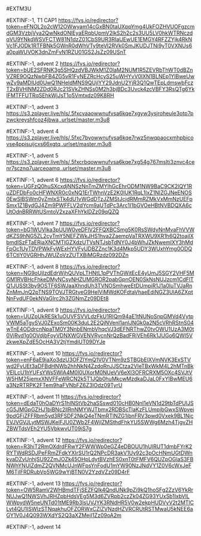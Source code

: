 #EXTM3U

#EXTINF:-1, T1 CAP1
https://fvs.io/redirector?token=eFNOL2o2cW12OWwyam14cGxBN0taUXppYmg4UkFOZHVUOFgzcmdGM3VzbjVya2QwNkdONlEyaERqbUpmV2lkS2h2c2s3UU5LV0hkWTRNczdqVU9YNkdWSVFCTW81N1dzZ01CbS9UR3RIaUEwUE1EMGY4RFZZYjk4RkNVc1FJODk1RTFBNk5GWnR0dWhVTy9teVI2RVk0SmJKUDJTNi9yT0VXNUs6a0paWUVOK3dnZmFvN1RZU01GS2JsZz09USnT


#EXTINF:-1, advent 2
https://fvs.io/redirector?token=bUE2SFRNK3g5SHQzdVBJWkM1Z0laM2NUM1R5ZEVRbThWT0dBZnVZRE9OQzNwbFB4ZG5vR1FyNEZRcHcyS25uWHYvV0lXN1BLNEp1YlBweUwwZy9aMDlUd0UwQ1NHeldMNS9QUjlYY29JdnU2YjR3Q1QwTEpLdmswbFczT2xBVHlNM2ZDd0RJc21SVkZHNSs0M2h3bjBDc3Uvck4zcVBFY3RsQTg6YklFMTFFUTRqSEhkWjJsT1o5Vmtxdz09K8RH


#EXTINF:-1, advent 3
https://s3.zplayer.live/hls/,5fxcvaaowwnufvsa6kqe7xgyw3ysjroheule3otp7pzwckreyshfcoz4jbwa,.urlset/master.m3u8


#EXTINF:-1, advent 4
https://s3.zplayer.live/hls/,5fxc7byowwnufvsa6kqe7rwz5nwqpaocxmhpbicovse4ppisuijcxs66xgtq,.urlset/master.m3u8


#EXTINF:-1, advent 5
https://s3.zplayer.live/hls/,5fxcrbqowwnufvsa6kqe7xg54g767mslti3znvc4cenr7scznq7uarceoamq,.urlset/master.m3u8


#EXTINF:-1, advent 6
https://fvs.io/redirector?token=UGFzQ0huSXcxdjNNSzNnTmZMYlhGcEhrODM1NW9BaC9CK2lQY1RuZDFDbFo0cHFWNXR0c0xNQ1ErTWhnVzE2K0lUK1RqL1lxZ1NIZGJNeENOS0EwSlBSWm0yZmIxSTk4dU1vWGdDTzJZMStJcjdRMmRZMkVxMmNzUEFpSmx1Z1BydGJ4Zm9PWFFLV2dYcm9aUTdPc3Arc1I1bGVOeHBtNVBDQXA6cUtOdnBRRWtUSmtoV2xzaXFhYklDZz09qQZQ


#EXTINF:-1, advent 7
https://fvs.io/redirector?token=bG1WUVlka3pUUW0veDFlV2FFQXBCSmg5K0RsSWdyNnMvaFhVVWdKZS9hNG5ZL2cyTmY5NEFZWkJHS1hva2ZaempVaTRXWU9XR1h6Q2toajlXbmdISzFTaERjaXNCMTlGZXdzUTVsNTJsbTdNY0J4bWhJZkNwemlXY3hMdFpOc1UyTDVPWkFyWExHYVFyUDBZZnc1K3d4Mkp5UDY3WUxhYmg0ODQ6TCtIY0VGRHhJWUZoVzZUTXBiMGRzdz092DZn


#EXTINF:-1, advent 8
https://fvs.io/redirector?token=NG9oUjlzdEdrWjhQUVpLTHNtL1pPVThGWitEcE4yUmJ5SGY2VHF5MGM1RVBHcFhkeDMyNCsyNHZUMGROR2pabGpnOEN0SkNsNUJzcm1CdFlTQ1JUSSt3by9OSTF6SWJaaXhndUh3TVNOSmhweEtDUmpiR1J1a0luTVJaRnZnMmJnQ2pTNS9TOVJTRGtyeG9HelViMWdKOFdtaVhaeEdiNGZ3UlA6ZXptNnFvdUF0ekNVaGIrc2h3ZGNmZz09DEt8


#EXTINF:-1, advent 9
https://fvs.io/redirector?token=UUZpUkRESk1uOUVFSVVLdzFkU1RIQm94aE1tNUNoSnpGMVd4VytpVWM5aTgySVJ0ZExoSm00K3duL2E2QjNVenl1anlJNGk0a2N5cVRhRStnS04wTnE4ODdrcnNpaTM0Y3NnbENmbVhqcVJ3dEFNRThwZ0tvOWU1UzA3M0t0VjRyd1g0OVdjbFoyVDNXWGVENVRycnNrQzBadFRjVEh6Rk1JUGo6QWI5VzkweXpZdE5OcHA3V2tjYmdiUT09DYJe


#EXTINF:-1, advent 10
https://fvs.io/redirector?token=enF6aE9iaXo3dzU3OFZlYmQ1V0VTNm9zSTBGbElXVmNVK3ExSTVwd2FyUEt3aDFBdHNWb2hhNkN4ZzdoRnJJSCtza2VIeTBxWkM4L2hMTnBkVElLcU1hYUFsYWs5WlA4M0l0UXorM0NUeVV6eXl3OFRCRXM5OXc4SVJtVW5HM25jemxXNVFFeWRCN2k5T1JQb0huMkcwMzdkaDJaL0FxYlBwMEU6a3NzRTRPK2FTem9haFVNbFZ6Z3lOdz09TyrU


#EXTINF:-1, advent 11
https://fvs.io/redirector?token=dEdaT0hOaDYrS1hINStVb2haSSswd010cHB0NnI1eVN1d29tbTdPUlJScG5JMGpGZHJ1bjBNc2llRnNMYWJTbmx2RDBScTlaKzFLUmpibGwxSWpvei9pdGFiZFFRbm5yd3RFSDF2NkQ4eTNmRTlNZG1ibnFRV3pwd0Vxek9BL1NjcEVJVGVJLytMSWJKelFJU0ZWb2F4WjlZMSthdFhkYU5SWWg6Mzh4TjgvZHZBWTdsVEh2YU5VbkwvUT09iS7g


#EXTINF:-1, advent 12
https://fvs.io/redirector?token=R3hiT2RmOXdrdFRwY2FWWWp0eGZ4eDBOUU1hUlRUT1dmbFYrK2RYTWdRSDJPeFRmZFdkYXIrSU1rQ2NPcDR3akV1Uy92c3pOcHNmUGtDWnkvaDZvUnhjSU92ZmJOZk45OHpLdytBVzhES0xnT0tFMFV6QUZpOGlaS3FBNWhYNUlZdmZ2QVNMcUJnWFpsYnFodU1mYW90NzJNdVY1Z0V6cWxJeFM6TjlFRDRubVp5WG9wYjBTN0V2YzdVZz09D4rF

#EXTINF:-1, advent 13
https://fvs.io/redirector?token=OW5RamV2WHBmdTFjSEZFQlk4QndUNk9pZi9kQ1hoSFg2ZzV6YkRrNUJwQ1NWSVhJRHZpbHdsVEg5M3d6ZVRpb2czZk04ZG93YUxSb1lxbVlLWWpydW5neUNTd01tME9Rb3lsUVJYK3RNdHR5V0w2ekpHUDVyV2t2MTlCLyt4QU1ISWlzSTNqakhuOFZORWxCZlZVNzdHZVRCRUtRSTMwaU5kNEE6aGY1V0J4Q093WXdYS2Q3aXZMejI1Zz09oA2m


#EXTINF:-1, advent 14
